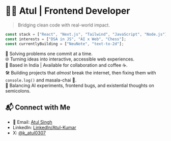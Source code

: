 # 👨‍💻 Atul | Frontend Developer

> Bridging clean code with real-world impact.

```js
const stack = ["React", "Next.js", "Tailwind", "JavaScript", "Node.js"];
const interests = ["DSA in JS", "AI x Web", "Chess"];
const currentlyBuilding = ["NeuNote", "text-to-2d"];
```
🧠 Solving problems one commit at a time.  
🌐 Turning ideas into interactive, accessible web experiences.  
📍 Based in India | Available for collaboration and coffee ☕.  
🛠️ Building projects that *almost* break the internet, then fixing them with `console.log()` and masala-chai 🍵.  
🎯 Balancing AI experiments, frontend bugs, and existential thoughts on semicolons.  

## 📬 Connect with Me

- 📧 Email: [Atul Singh](mailto:singhatul0307@gmail.com)
-  LinkedIn: [LinkedIn/Atul-Kumar](https://www.linkedin.com/in/atul030702/)
-  X: [@k_atul0307](https://x.com/k_atul0307)
